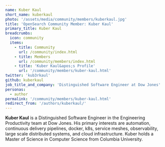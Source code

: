 ```yaml
---
name: Kuber Kaul
short_name: kuberkaul
photo: '/assets/media/community/members/kuberkaul.jpg'
title: 'OpenSearch Community Member: Kuber Kaul'
primary_title: Kuber Kaul
breadcrumbs:
  icon: community
  items:
    - title: Community
      url: /community/index.html
    - title: Members
      url: /community/members/index.html
    - title: 'Kuber Kaul&apos;s Profile'
      url: '/community/members/kuber-kaul.html'
twitter: 'kub3rkaul'
github: kuberkaul
job_title_and_company: 'Distinguished Software Engineer at Dow Jones'
personas:
  - author
permalink: '/community/members/kuber-kaul.html'
redirect_from: '/authors/kuberkaul/'
---
```


**Kuber Kaul** is a Distinguished Software Engineer in the Engineering Productivity team at Dow Jones. His primary interests are automation, continuous delivery pipelines, docker, k8s, service meshes, observability, large scale distributed systems, and cloud infrastructure. Kuber holds a Master of Science in Computer Science from Columbia University.
